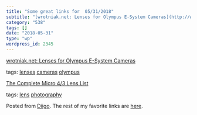 ```yaml
---
title: "Some great links for  05/31/2018"
subtitle: "[wrotniak.net: Lenses for Olympus E-System Cameras](http://wrotniak.net/photo/43/lenses.html)"
category: "538"
tags: []
date: "2018-05-31"
type: "wp"
wordpress_id: 2345
---
```

[wrotniak.net: Lenses for Olympus E-System Cameras](http://wrotniak.net/photo/43/lenses.html) 

 tags: [lenses](https://www.diigo.com/user/pitosalas/lenses) [cameras](https://www.diigo.com/user/pitosalas/cameras) [olympus](https://www.diigo.com/user/pitosalas/olympus)

 [The Complete Micro 4/3 Lens List](http://hazeghi.org/mft-lenses.html) 

 tags: [lens](https://www.diigo.com/user/pitosalas/lens) [photography](https://www.diigo.com/user/pitosalas/photography)

Posted from [Diigo](https://www.diigo.com). The rest of my favorite links are [here](https://www.diigo.com/user/pitosalas).
